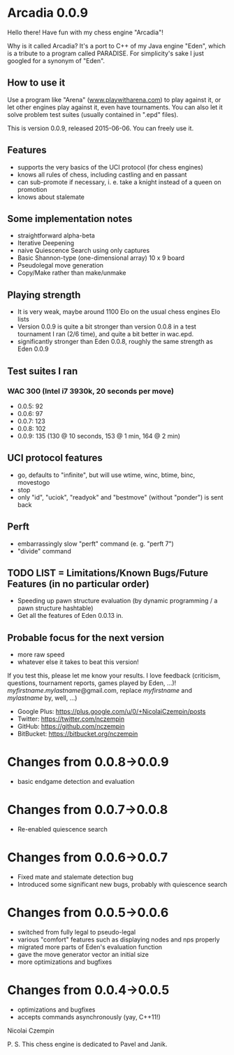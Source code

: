# Arcadia 0.0.9 #

Hello there!
Have fun with my chess engine "Arcadia"!

Why is it called Arcadia? It's a port to C++ of my Java engine "Eden", which is a tribute to a program called PARADISE. For simplicity's sake I just googled for a synonym of "Eden".

## How to use it ##
Use a program like "Arena" (www.playwitharena.com) to play against it, or let other engines play against it, even have tournaments.
You can also let it solve problem test suites (usually contained in ".epd" files).

This is version 0.0.9, released 2015-06-06. You can freely use it.

## Features ##
- supports the very basics of the UCI protocol (for chess engines)
- knows all rules of chess, including castling and en passant
- can sub-promote if necessary, i. e. take a knight instead of a queen on promotion
- knows about stalemate

## Some implementation notes  ##
* straightforward alpha-beta
* Iterative Deepening
* naive Quiescence Search using only captures
* Basic Shannon-type (one-dimensional array) 10 x 9 board
* Pseudolegal move generation
* Copy/Make rather than make/unmake

## Playing strength ##
* It is very weak, maybe around 1100 Elo on the usual chess engines Elo lists
* Version 0.0.9 is quite a bit stronger than version 0.0.8 in a test tournament I ran (2/6 time), and quite a bit better in wac.epd.
* significantly stronger than Eden 0.0.8, roughly the same strength as Eden 0.0.9

## Test suites I ran ##
### WAC 300 (Intel i7 3930k, 20 seconds per move) ###
* 0.0.5: 92
* 0.0.6: 97
* 0.0.7: 123
* 0.0.8: 102
* 0.0.9: 135 (130 @ 10 seconds, 153 @ 1 min, 164 @ 2 min)

## UCI protocol features ##
* go, defaults to "infinite", but will use wtime, winc, btime, binc, movestogo
* stop
* only "id", "uciok", "readyok" and "bestmove" (without "ponder") is sent back

## Perft ##
* embarrassingly slow "perft" command (e. g. "perft 7")
* "divide" command

## TODO LIST = Limitations/Known Bugs/Future Features (in no particular order) ##
* Speeding up pawn structure evaluation (by dynamic programming / a pawn structure hashtable)
* Get all the features of Eden 0.0.13 in.

## Probable focus for the next version ##
* more raw speed
* whatever else it takes to beat this version!

If you test this, please let me know your results.
I love feedback (criticism, questions, tournament reports, games played by Eden, ...)! 
*myfirstname*.*mylastname*@gmail.com, replace *myfirstname* and *mylastname* by, well, ...)

* Google Plus: https://plus.google.com/u/0/+NicolaiCzempin/posts
* Twitter: https://twitter.com/nczempin
* GitHub: https://github.com/nczempin
* BitBucket: https://bitbucket.org/nczempin
 
# Changes from 0.0.8->0.0.9 #
* basic endgame detection and evaluation

# Changes from 0.0.7->0.0.8 #
* Re-enabled quiescence search

# Changes from 0.0.6->0.0.7 #
* Fixed mate and stalemate detection bug
* Introduced some significant new bugs, probably with quiescence search
 
# Changes from 0.0.5->0.0.6 #
* switched from fully legal to pseudo-legal
* various "comfort" features such as displaying nodes and nps properly
* migrated more parts of Eden's evaluation function
* gave the move generator vector<Move> an initial size
* more optimizations and bugfixes

# Changes from 0.0.4->0.0.5 #
* optimizations and bugfixes
* accepts commands asynchronously (yay, C++11!)

Nicolai Czempin

P. S. This chess engine is dedicated to Pavel and Janik.
